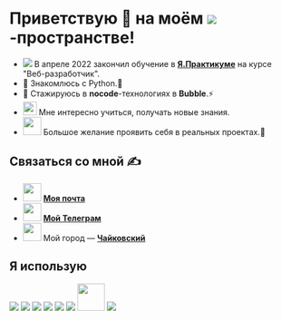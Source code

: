 # Приветствую 👋 на моём <img src="https://img.icons8.com/external-tal-revivo-bold-tal-revivo/24/000000/external-github-with-cat-logo-an-online-community-for-software-development-logo-bold-tal-revivo.png"/>-пространстве!

- <img src="https://img.icons8.com/color/30/000000/abc.png"/>  В апреле 2022 закончил обучение в **<a href="https://praktikum.yandex.ru" target="_blank">Я.Практикуме</a>** на курсе "Веб-разработчик".
- 🌱 Знакомлюсь с Python.🐍
- 🌱 Стажируюсь в **nocode**-технологиях в **Bubble**.⚡
- <img width=24px src="https://img.icons8.com/external-photo3ideastudio-lineal-color-photo3ideastudio/64/000000/external-thinking-digital-business-photo3ideastudio-lineal-color-photo3ideastudio.png"/>  Мне интересно учиться, получать новые знания.
- <img width=32px src="https://img.icons8.com/external-konkapp-outline-color-konkapp/64/000000/external-working-man-stay-at-home-konkapp-outline-color-konkapp.png"/>  Большое желание проявить себя в реальных проектах.🚀

## Связаться со мной ✍️

- <img width=32px src="https://img.icons8.com/emoji/48/000000/e-mail.png"/> **<a href="mailto:ser.dedikoff@ya.ru" target="_blank">Моя почта</a>**
- <img width=32px src="https://img.icons8.com/fluency/48/000000/telegram-app.png"/> **[Мой Телеграм](https://t.me/dev_SeregaDedok)**
- <img width=32px src="https://img.icons8.com/color/48/000000/place-marker--v1.png"/> Мой город — **[Чайковский](https://ru.wikipedia.org/wiki/Чайковский_(город))**

## Я использую

<img src="https://img.icons8.com/color/48/000000/html-5--v1.png"/> <img src="https://img.icons8.com/color/48/000000/css3.png"/> <img src="https://img.icons8.com/color/48/000000/javascript--v1.png"/> <img src="https://img.icons8.com/color/48/000000/react-native.png"/> <img src="https://img.icons8.com/fluency/48/000000/node-js.png"/> <img src="https://img.icons8.com/color/48/000000/mongodb.png"/> <img width=48px src="https://img.icons8.com/glyph-neue/64/000000/github.png"/> <img src="https://img.icons8.com/color/48/000000/webpack.png"/>


<!--
**SergeyDedikov/SergeyDedikov** is a ✨ _special_ ✨ repository because its `README.md` (this file) appears on your GitHub profile.

Here are some ideas to get you started:

- 🔭 I’m currently working on ...
- 🌱 I’m currently learning ...
- 👯 I’m looking to collaborate on ...
- 🤔 I’m looking for help with ...
- 💬 Ask me about ...
- 📫 How to reach me: ...
- 😄 Pronouns: ...
- ⚡ Fun fact: ...
-->
